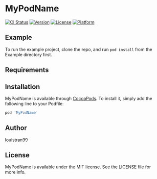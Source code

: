 # MyPodName

[![CI Status](https://img.shields.io/travis/louistran99/MyPodName.svg?style=flat)](https://travis-ci.org/louistran99/MyPodName)
[![Version](https://img.shields.io/cocoapods/v/MyPodName.svg?style=flat)](https://cocoapods.org/pods/MyPodName)
[![License](https://img.shields.io/cocoapods/l/MyPodName.svg?style=flat)](https://cocoapods.org/pods/MyPodName)
[![Platform](https://img.shields.io/cocoapods/p/MyPodName.svg?style=flat)](https://cocoapods.org/pods/MyPodName)

## Example

To run the example project, clone the repo, and run `pod install` from the Example directory first.

## Requirements

## Installation

MyPodName is available through [CocoaPods](https://cocoapods.org). To install
it, simply add the following line to your Podfile:

```ruby
pod 'MyPodName'
```

## Author

louistran99

## License

MyPodName is available under the MIT license. See the LICENSE file for more info.
